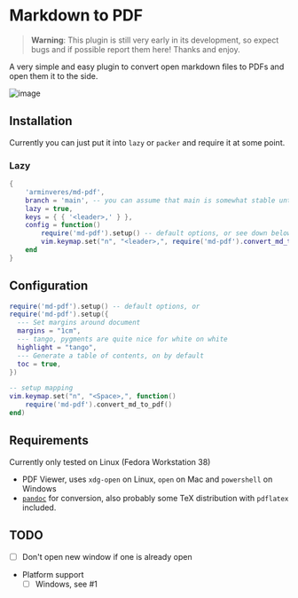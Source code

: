 # Markdown to PDF

> **Warning**: This plugin is still very early in its development, so expect bugs and if possible
> report them here! Thanks and enjoy.

A very simple and easy plugin to convert open markdown files to PDFs and open them it to the side.

![image](https://github.com/arminveres/md-pdf.nvim/assets/45210978/0c9cefb4-43b0-4cb5-8cb6-4b74802d7838)

## Installation

Currently you can just put it into `lazy` or `packer` and require it at some point.

### Lazy

```lua
{
    'arminveres/md-pdf',
    branch = 'main', -- you can assume that main is somewhat stable until releases will be made
    lazy = true,
    keys = { { '<leader>,' } },
    config = function()
        require('md-pdf').setup() -- default options, or see down below for further options
        vim.keymap.set("n", "<leader>,", require('md-pdf').convert_md_to_pdf, { desc = "Markdown preview" })
    end
}
```

## Configuration

```lua
require('md-pdf').setup() -- default options, or
require('md-pdf').setup({
  --- Set margins around document
  margins = "1cm",
  --- tango, pygments are quite nice for white on white
  highlight = "tango",
  --- Generate a table of contents, on by default
  toc = true,
})

-- setup mapping
vim.keymap.set("n", "<Space>,", function()
    require('md-pdf').convert_md_to_pdf()
end)
```

## Requirements

Currently only tested on Linux (Fedora Workstation 38)

- PDF Viewer, uses `xdg-open` on Linux, `open` on Mac and `powershell` on Windows
- [`pandoc`](https://pandoc.org/installing.html) for conversion, also probably some TeX distribution
  with `pdflatex` included.

## TODO

- [ ] Don't open new window if one is already open
- Platform support
  - [ ] Windows, see #1
